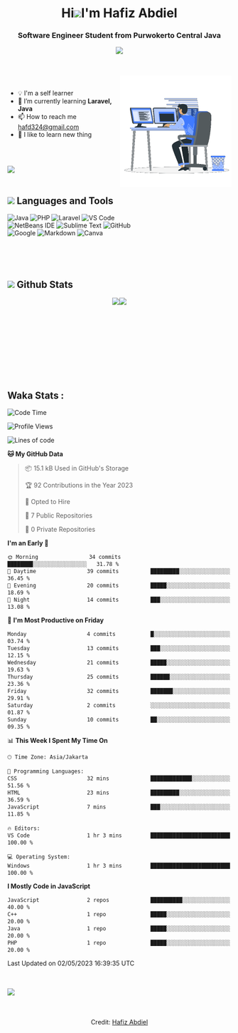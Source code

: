 
<h1 align="center"><b>Hi<img src="https://media.giphy.com/media/hvRJCLFzcasrR4ia7z/giphy.gif" width="35">I'm Hafiz Abdiel </b></h1>

<h3 align="center"> Software Engineer Student from Purwokerto Central Java  </h3>

<div align='center'>
	
![](https://komarev.com/ghpvc/?username=dlzcods&style=for-the-badge)
	
</div>
<br>

<picture> <img align="right" src="https://github.com/0xAbdulKhalid/0xAbdulKhalid/raw/main/assets/mdImages/Right_Side.gif" width = 250px></picture>

<br>

- 💡 I'm a self learner
- 🌱 I’m currently learning **Laravel, Java**
- 📫 How to reach me [hafd324@gmail.com](mailto:hafd324d@gmail.com)
- 📃 I like to learn new thing

<br><br>

<img src="https://user-images.githubusercontent.com/73097560/115834477-dbab4500-a447-11eb-908a-139a6edaec5c.gif"><br><br>

## <img src="https://media2.giphy.com/media/QssGEmpkyEOhBCb7e1/giphy.gif?cid=ecf05e47a0n3gi1bfqntqmob8g9aid1oyj2wr3ds3mg700bl&rid=giphy.gif" width ="25"><b> Languages and Tools</b>

![Java](https://img.shields.io/badge/Java-FFFFFF.svg?style=for-the-badge&logo=java&logoColor=blue)
![PHP](https://img.shields.io/badge/PHP%20-FFFFFF.svg?style=for-the-badge&logo=php&logoColor=blue)
![Laravel](https://img.shields.io/badge/laravel-FFFFFF.svg?style=for-the-badge&logo=laravel&logoColor=blue)
![VS Code](https://img.shields.io/badge/VS%20Code-FFFFFF.svg?style=for-the-badge&logo=visual-studio-code&logoColor=blue)
<br>
![NetBeans IDE](https://img.shields.io/badge/NetBeansIDE-FFFFFF.svg?style=for-the-badge&logo=apache-netbeans-ide&logoColor=blue)
![Sublime Text](https://img.shields.io/badge/sublime_text-FFFFFF.svg?style=for-the-badge&logo=sublime-text&logoColor=blue)
![GitHub](https://img.shields.io/badge/github-FFFFFF.svg?style=for-the-badge&logo=github&logoColor=blue)
<br>
![Google](https://img.shields.io/badge/google-FFFFFF.svg?style=for-the-badge&logo=google&logoColor=blue)
![Markdown](https://img.shields.io/badge/markdown-FFFFFF.svg?style=for-the-badge&logo=markdown&logoColor=blue)
![Canva](https://img.shields.io/badge/Canva-FFFFFF.svg?style=for-the-badge&logo=Canva&logoColor=blue)

<br>
<br>
<br>


## <img src="https://media.giphy.com/media/iY8CRBdQXODJSCERIr/giphy.gif" width="35"><b> Github Stats </b>

<div  style="display: flex; flex-wrap: wrap; justify-content: center;">
   <img height="160em" src="https://github-readme-stats.vercel.app/api?username=dlzcods&show_icons=true&theme=default" />
   <img height="160em" src="https://github-readme-stats.vercel.app/api/top-langs/?username=dlzcods&layout=compact" />
</div>



<br>

## Waka Stats :

<!--START_SECTION:waka-->
![Code Time](http://img.shields.io/badge/Code%20Time-33%20hrs%2040%20mins-blue)

![Profile Views](http://img.shields.io/badge/Profile%20Views-2-blue)

![Lines of code](https://img.shields.io/badge/From%20Hello%20World%20I%27ve%20Written-699.7%20thousand%20lines%20of%20code-blue)

**🐱 My GitHub Data** 

> 📦 15.1 kB Used in GitHub's Storage 
 > 
> 🏆 92 Contributions in the Year 2023
 > 
> 💼 Opted to Hire
 > 
> 📜 7 Public Repositories 
 > 
> 🔑 0 Private Repositories 
 > 
**I'm an Early 🐤** 

```text
🌞 Morning                34 commits          ████████░░░░░░░░░░░░░░░░░   31.78 % 
🌆 Daytime                39 commits          █████████░░░░░░░░░░░░░░░░   36.45 % 
🌃 Evening                20 commits          █████░░░░░░░░░░░░░░░░░░░░   18.69 % 
🌙 Night                  14 commits          ███░░░░░░░░░░░░░░░░░░░░░░   13.08 % 
```
📅 **I'm Most Productive on Friday** 

```text
Monday                   4 commits           █░░░░░░░░░░░░░░░░░░░░░░░░   03.74 % 
Tuesday                  13 commits          ███░░░░░░░░░░░░░░░░░░░░░░   12.15 % 
Wednesday                21 commits          █████░░░░░░░░░░░░░░░░░░░░   19.63 % 
Thursday                 25 commits          ██████░░░░░░░░░░░░░░░░░░░   23.36 % 
Friday                   32 commits          ███████░░░░░░░░░░░░░░░░░░   29.91 % 
Saturday                 2 commits           ░░░░░░░░░░░░░░░░░░░░░░░░░   01.87 % 
Sunday                   10 commits          ██░░░░░░░░░░░░░░░░░░░░░░░   09.35 % 
```


📊 **This Week I Spent My Time On** 

```text
🕑︎ Time Zone: Asia/Jakarta

💬 Programming Languages: 
CSS                      32 mins             █████████████░░░░░░░░░░░░   51.56 % 
HTML                     23 mins             █████████░░░░░░░░░░░░░░░░   36.59 % 
JavaScript               7 mins              ███░░░░░░░░░░░░░░░░░░░░░░   11.85 % 

🔥 Editors: 
VS Code                  1 hr 3 mins         █████████████████████████   100.00 % 

💻 Operating System: 
Windows                  1 hr 3 mins         █████████████████████████   100.00 % 
```

**I Mostly Code in JavaScript** 

```text
JavaScript               2 repos             ██████████░░░░░░░░░░░░░░░   40.00 % 
C++                      1 repo              █████░░░░░░░░░░░░░░░░░░░░   20.00 % 
Java                     1 repo              █████░░░░░░░░░░░░░░░░░░░░   20.00 % 
PHP                      1 repo              █████░░░░░░░░░░░░░░░░░░░░   20.00 % 
```




 Last Updated on 02/05/2023 16:39:35 UTC
<!--END_SECTION:waka-->

<br>
<br>


<img src="https://user-images.githubusercontent.com/73097560/115834477-dbab4500-a447-11eb-908a-139a6edaec5c.gif">
<br>
<br>
<br>

<div align='center'>

Credit: [Hafiz Abdiel](https://github.com/dlzcods)

</div>
